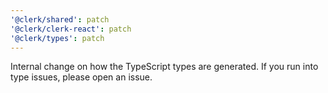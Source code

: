 ```yaml
---
'@clerk/shared': patch
'@clerk/clerk-react': patch
'@clerk/types': patch
---
```


Internal change on how the TypeScript types are generated. If you run into type issues, please open an issue.
